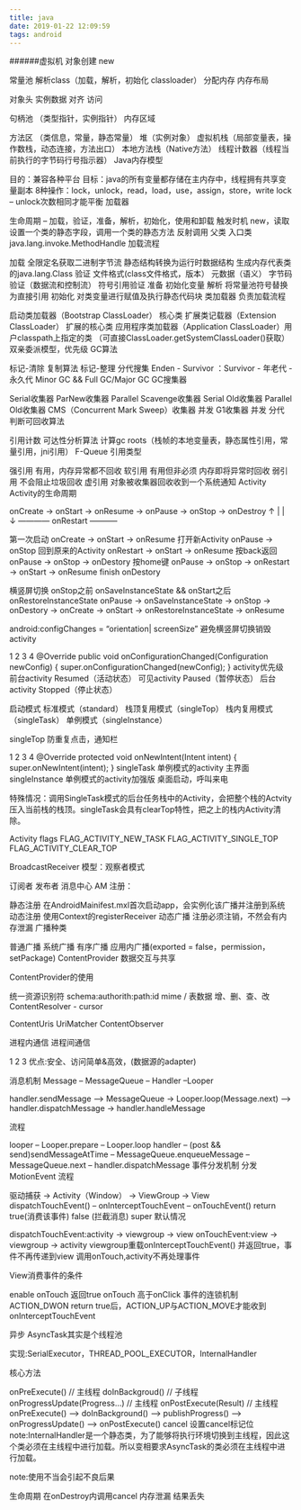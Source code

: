 ```yaml
---
title: java
date: 2019-01-22 12:09:59
tags: android
---
```


######虚拟机
对象创建 new

常量池
解析class（加载，解析，初始化 classloader）
分配内存
内存布局

对象头
实例数据
对齐
访问

句柄池 （类型指针，实例指针）
内存区域

方法区 （类信息，常量，静态常量）
堆（实例对象）
虚拟机栈（局部变量表，操作数栈，动态连接，方法出口）
本地方法栈（Native方法）
线程计数器（线程当前执行的字节码行号指示器）
Java内存模型

目的：兼容各种平台
目标：java的所有变量都存储在主内存中，线程拥有共享变量副本
8种操作：lock，unlock，read，load，use，assign，store，write
lock – unlock次数相同才能平衡
加载器

生命周期 – 加载，验证，准备，解析，初始化，使用和卸载
触发时机
new，读取设置一个类的静态字段，调用一个类的静态方法
反射调用
父类
入口类
java.lang.invoke.MethodHandle
加载流程

加载
全限定名获取二进制字节流
静态结构转换为运行时数据结构
生成内存代表类的java.lang.Class
验证
文件格式(class文件格式，版本）
元数据（语义）
字节码验证（数据流和控制流）
符号引用验证
准备
初始化变量
解析
将常量池符号替换为直接引用
初始化
对类变量进行赋值及执行静态代码块
类加载器
负责加载流程

启动类加载器（Bootstrap ClassLoader） 核心类
扩展类记载器（Extension ClassLoader） 扩展的核心类
应用程序类加载器（Application ClassLoader）用户classpath上指定的类 （可直接ClassLoader.getSystemClassLoader()获取）
双亲委派模型，优先级
GC算法

标记-清除
复制算法
标记-整理
分代搜集 Enden - Survivor ：Survivor - 年老代 - 永久代
Minor GC && Full GC/Major GC
GC搜集器

Serial收集器
ParNew收集器
Parallel Scavenge收集器
Serial Old收集器
Parallel Old收集器
CMS（Concurrent Mark Sweep）收集器 并发
G1收集器 并发 分代
判断可回收算法

引用计数
可达性分析算法
计算gc roots（栈帧的本地变量表，静态属性引用，常量引用，jni引用）
F-Queue
引用类型

强引用 有用，内存异常都不回收
软引用 有用但非必须 内存即将异常时回收
弱引用 不会阻止垃圾回收
虚引用 对象被收集器回收收到一个系统通知
Activity
Activity的生命周期

onCreate -> onStart -> onResume -> onPause -> onStop -> onDestroy
↑ |
| ↓
———— onRestart ———–

第一次启动 onCreate -> onStart -> onResume
打开新Activity onPause -> onStop
回到原来的Activity onRestart -> onStart -> onResume
按back返回 onPause -> onStop -> onDestory
按home键 onPause -> onStop -> onRestart -> onStart -> onResume
finish onDestory

横竖屏切换
onStop之前 onSaveInstanceState && onStart之后 onRestoreInstanceState
onPause -> onSaveInstanceState -> onStop -> onDestory -> onCreate -> onStart -> onRestoreInstanceState -> onResume

android:configChanges = “orientation| screenSize” 避免横竖屏切换销毁activity

1
2
3
4
@Override
    public void onConfigurationChanged(Configuration newConfig) {
        super.onConfigurationChanged(newConfig);
    }
activity优先级
前台activity Resumed（活动状态）
可见activity Paused（暂停状态）
后台activity Stopped（停止状态）

启动模式
标准模式（standard）
栈顶复用模式（singleTop）
栈内复用模式（singleTask）
单例模式（singleInstance）

singleTop 防重复点击，通知栏

1
2
3
4
@Override
protected void onNewIntent(Intent intent) {
    super.onNewIntent(intent);
}
singleTask 单例模式的activity 主界面
singleInstance 单例模式的activity加强版 桌面启动，呼叫来电

特殊情况：调用SingleTask模式的后台任务栈中的Activity，会把整个栈的Actvity压入当前栈的栈顶。singleTask会具有clearTop特性，把之上的栈内Activity清除。

Activity flags
FLAG_ACTIVITY_NEW_TASK
FLAG_ACTIVITY_SINGLE_TOP
FLAG_ACTIVITY_CLEAR_TOP

BroadcastReceiver
模型：观察者模式

订阅者
发布者
消息中心 AM
注册：

静态注册 在AndroidMainifest.mxl首次启动app，会实例化该广播并注册到系统
动态注册 使用Context的registerReceiver
动态广播 注册必须注销，不然会有内存泄漏
广播种类

普通广播
系统广播
有序广播
应用内广播(exported = false，permission，setPackage)
ContentProvider
数据交互与共享

ContentProvider的使用

统一资源识别符 schema:authorith:path:id
mime /
表数据
增、删、查、改
ContentResolver - cursor

ContentUris
UriMatcher
ContentObserver

进程内通信
进程间通信

1
2
3
<provider android:name="MyProvider"
    android:authorities="cn.scu.myprovider"
/>
优点:安全、访问简单&高效，(数据源的adapter)

消息机制
Message – MessageQueue – Handler –Looper

handler.sendMessage –> MessageQueue -> Looper.loop(Message.next) –> handler.dispatchMessage -> handler.handleMessage

流程

looper – Looper.prepare – Looper.loop
handler – (post && send)sendMessageAtTime – MessageQueue.enqueueMessage – MessageQueue.next – handler.dispatchMessage
事件分发机制
分发MotionEvent
流程

驱动捕获 -> Activity（Window） -> ViewGroup -> View
dispatchTouchEvent() – onInterceptTouchEvent – onTouchEvent() return true(消费该事件) false (拦截消息) super
默认情况

dispatchTouchEvent:activity -> viewgroup -> view
onTouchEvent:view -> viewgroup -> activity
viewgroup重载onInterceptTouchEvent() 并返回true，事件不再传递到view
调用onTouch,activity不再处理事件

View消费事件的条件

enable
onTouch 返回true
onTouch 高于onClick
事件的连锁机制
ACTION_DWON return true后，ACTION_UP与ACTION_MOVE才能收到
onInterceptTouchEvent

异步
AsyncTask其实是个线程池

实现:SerialExecutor，THREAD_POOL_EXECUTOR，InternalHandler

核心方法

onPreExecute() // 主线程
doInBackgroud() // 子线程
onProgressUpdate(Progress…) // 主线程
onPostExecute(Result) // 主线程
onPreExecute() –> doInBackground() –> publishProgress() –> onProgressUpdate() –> onPostExecute()
cancel 设置cancel标记位
note:InternalHandler是一个静态类，为了能够将执行环境切换到主线程，因此这个类必须在主线程中进行加载。所以变相要求AsyncTask的类必须在主线程中进行加载。

note:使用不当会引起不良后果

生命周期 在onDestroy内调用cancel
内存泄漏
结果丢失

